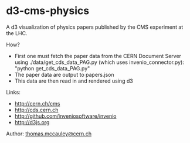 d3-cms-physics
==============

A d3 visualization of physics papers published by the CMS experiment at the LHC.

How?

* First one must fetch the paper data from the CERN Document Server using ./data/get_cds_data_PAG.py
(which uses invenio_connector.py): "python get_cds_data_PAG.py" 
* The paper data are output to papers.json
* This data are then read in and rendered using d3

Links:
* http://cern.ch/cms
* http://cds.cern.ch
* http://github.com/inveniosoftware/invenio
* http://d3js.org

Author:
thomas.mccauley@cern.ch




